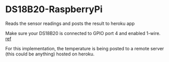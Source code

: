 # DS18B20-RaspberryPi
Reads the sensor readings and posts the result to heroku app

Make sure your DS18B20 is connected to GPIO port 4 and enabled 1-wire. [ref](https://colo-ri.jp/develop/2016/05/raspberry-pi-ds18b20.html)

For this implementation, the temperature is being posted to a remote server (this could be anything) hosted on heroku.
